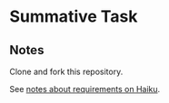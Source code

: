 # Summative Task

## Notes

Clone and fork this repository. 

See [notes about requirements on Haiku](https://haiku.rsgc.on.ca/rgordon/2015cs10-2/cms_page/view/25355940).
